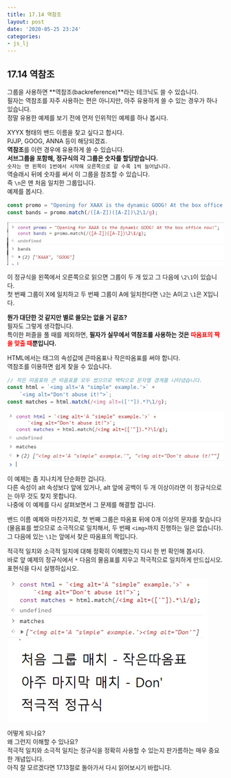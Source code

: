 ```yaml
---
title: 17.14 역참조
layout: post
date: '2020-05-25 23:24'
categories:
- js_lj
---
```


## 17.14 역참조

그룹을 사용하면 **역참조(backreference)**라는 테크닉도 쓸 수 있습니다.  
필자는 역참조를 자주 사용하는 편은 아니지만, 아주 유용하게 쓸 수 있는 경우가 하나 있습니다.  
정말 유용한 예제를 보기 전에 먼저 인위적인 예제를 하나 봅시다.

XYYX 형태의 밴드 이름을 찾고 싶다고 합시다.  
PJJP, GOOG, ANNA 등이 해당되겠죠.  
**역참조**를 이런 경우에 유용하게 쓸 수 있습니다.  
**서브그룹을 포함해, 정규식의 각 그룹은 숫자를 할당받습니다.**  
`숫자는 맨 왼쪽이 1번에서 시작해 오른쪽으로 갈 수록 1씩 늘어납니다.`  
역슬래시 뒤에 숫자를 써서 이 그룹을 참조할 수 있습니다.  
즉 `\n`은 맨 처음 일치한 그룹입니다.  
예제를 봅시다.

```javascript
const promo = "Opening for XAAX is the dynamic GOOG! At the box office now!";
const bands = promo.match(/([A-Z])([A-Z])\2\1/g);
```

![](/static/img/learningjs/image175.jpg)

이 정규식을 왼쪽에서 오른쪽으로 읽으면 그룹이 두 개 있고 그 다음에 `\2\1`이 있습니다.  
첫 번째 그룹이 X에 일치하고 두 번째 그룹이 A에 일치한다면 `\2`는 A이고 `\1`은 X입니다.

**뭔가 대단한 것 같지만 별로 쓸모는 없을 거 같죠?**  
필자도 그렇게 생각합니다.  
특이한 퍼즐을 풀 때를 제외하면, **필자가 실무에서 역참조를 사용하는 것은 <span style="color:red">따옴표의 짝을 맞출 때</span>뿐입니다.**  

HTML에서는 태그의 속성값에 큰따옴표나 작은따옴표를 써야 합니다.  
역참조를 이용하면 쉽게 찾을 수 있습니다.

```javascript
// 작은 따옴표와 큰 따옴표를 모두 썼으므로 백틱으로 문자열 경계를 나타냈습니다.
const html = `<img alt='A "simple" example.'>` + 
    `<img alt="Don't abuse it!">`;
const matches = html.match(/<img alt=(['"]).*?\1/g);
```

![](/static/img/learningjs/image176.jpg)

이 예제는 좀 지나치게 단순화한 겁니다.  
다른 속성이 alt 속성보다 앞에 있거나, alt 앞에 공백이 두 개 이상이라면 이 정규식으로는 아무 것도 찾지 못합니다.  
나중에 이 예제를 다시 살펴보면서 그 문제를 해결할 겁니다.

밴드 이름 예제와 마찬가지로, 첫 번째 그룹은 따옴표 뒤에 0개 이상의 문자를 찾습니다(물음표를 
썼으므로 소극적으로 일치해서, 두 번째 `<img>`까지 진행하는 일은 없습니다).  
그 다음에 있는 `\1`는 앞에서 찾은 따옴표의 짝입니다.

적극적 일치와 소극적 일치에 대해 정확히 이해했는지 다시 한 번 확인해 봅시다.  
바로 앞 예제의 정규식에서 `*` 다음의 물음표를 지우고 적극적으로 일치하게 만드십시오.  
표현식을 다시 실행하십시오.  

![](/static/img/learningjs/image177.jpg)

어떻게 되나요?  
왜 그런지 이해할 수 있나요?  
적극적 일치와 소극적 일치는 정규식을 정확히 사용할 수 있는지 판가름하는 매우 중요한 개념입니다.  
아직 잘 모르겠다면 17.13절로 돌아가서 다시 읽어보시기 바랍니다.









